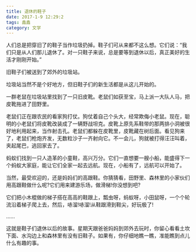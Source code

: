 ```yaml
---
title: 退休的鞋子
date: 2017-1-9 12:29:2
tags: 鑫鑫
category: 文学
---
```

人们总是把穿旧了的鞋子当作垃圾扔掉。鞋子们可从来都不这么想。它们说：“我们只是从人们那儿退休了。对一只鞋子来说，总是要等到退休以后，真正美好的生活才刚刚开始。”

旧鞋子们被送到了郊外的垃圾站。

垃圾站当然不是个好地方，但旧鞋子们的新生活都是从这儿开始的。

一群老鼠在垃圾站里找到了一只旧皮靴。老鼠们如获至宝，马上派一大队人马，把皮靴拖进了田野里。

老鼠们正在跟农民的看家狗打仗。狗仗着自己个头大，经常欺侮小老鼠。现在，聪明的小老鼠们将皮靴改装成了一辆野战坦克。皮靴上原先系鞋带的那两排小洞被很好地利用起来，当作射击孔。老鼠们都躲在皮靴里，皮靴藏在树后面。看见狗来了，老鼠们枪炮齐发，无数粒沙子一齐射向它。不一会儿，狗就被打得汪汪叫着，夹起尾巴，逃回家去了。

蚂蚁们找到一只人造革的小童鞋，高兴万分。它们一直想要一艘小船，能盛得下一个蚂蚁大家庭，能让它们全家一起去远航。现在，小船有了，远航可以开始了。

当然，最受欢迎的，还是妈妈们的高跟鞋。你猜猜看，田野里、森林里的小家伙们用高跟鞋做什么呢?它们用来建游乐场，做滑梯!你没想到吧?

它们把小木棍做的梯子搭在高高的鞋跟上，瓢虫呀，蚂蚁呀，小田鼠呀，一个个轮流沿着梯子爬上去，然后，哧溜!哧溜!从鞋跟滑到鞋尖，好玩极了!

……

这就是鞋子们退休以后的故事。星期天跟爸爸妈妈到郊外去玩时，你留心看看土坎下面、水沟边上和森林里有没有旧鞋子。如果有，你仔细地瞧一瞧，准能瞧到点儿什么有趣的事。
